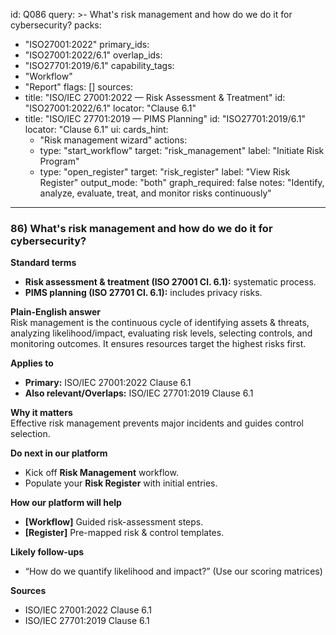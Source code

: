 id: Q086
query: >-
  What's risk management and how do we do it for cybersecurity?
packs:
  - "ISO27001:2022"
primary_ids:
  - "ISO27001:2022/6.1"
overlap_ids:
  - "ISO27701:2019/6.1"
capability_tags:
  - "Workflow"
  - "Report"
flags: []
sources:
  - title: "ISO/IEC 27001:2022 — Risk Assessment & Treatment"
    id: "ISO27001:2022/6.1"
    locator: "Clause 6.1"
  - title: "ISO/IEC 27701:2019 — PIMS Planning"
    id: "ISO27701:2019/6.1"
    locator: "Clause 6.1"
ui:
  cards_hint:
    - "Risk management wizard"
  actions:
    - type: "start_workflow"
      target: "risk_management"
      label: "Initiate Risk Program"
    - type: "open_register"
      target: "risk_register"
      label: "View Risk Register"
output_mode: "both"
graph_required: false
notes: "Identify, analyze, evaluate, treat, and monitor risks continuously"
---
### 86) What's risk management and how do we do it for cybersecurity?

**Standard terms**  
- **Risk assessment & treatment (ISO 27001 Cl. 6.1):** systematic process.  
- **PIMS planning (ISO 27701 Cl. 6.1):** includes privacy risks.

**Plain-English answer**  
Risk management is the continuous cycle of identifying assets & threats, analyzing likelihood/impact, evaluating risk levels, selecting controls, and monitoring outcomes. It ensures resources target the highest risks first.

**Applies to**  
- **Primary:** ISO/IEC 27001:2022 Clause 6.1  
- **Also relevant/Overlaps:** ISO/IEC 27701:2019 Clause 6.1

**Why it matters**  
Effective risk management prevents major incidents and guides control selection.

**Do next in our platform**  
- Kick off **Risk Management** workflow.  
- Populate your **Risk Register** with initial entries.

**How our platform will help**  
- **[Workflow]** Guided risk-assessment steps.  
- **[Register]** Pre-mapped risk & control templates.

**Likely follow-ups**  
- “How do we quantify likelihood and impact?” (Use our scoring matrices)

**Sources**  
- ISO/IEC 27001:2022 Clause 6.1  
- ISO/IEC 27701:2019 Clause 6.1